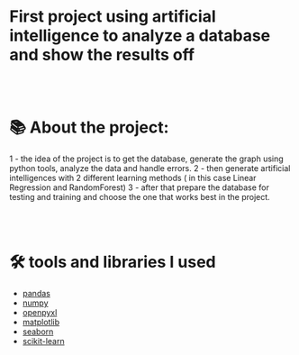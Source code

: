 # First project using artificial intelligence to analyze a database and show the results off   
<br><br>

# 📚 About the project:

1 - the idea of the project is to get the database, generate the graph using python tools, analyze the data and handle errors.
2 - then generate artificial intelligences with 2 different learning methods ( in this case Linear Regression and RandomForest)
3 - after that prepare the database for testing and training and choose the one that works best in the project.



<br><br>

# 🛠 tools and libraries I used

* [pandas](https://pandas.pydata.org)
* [numpy](https://numpy.org)
* [openpyxl](https://openpyxl.readthedocs.io/en/stable/)
* [matplotlib](https://matplotlib.org)
* [seaborn](https://seaborn.pydata.org)
* [scikit-learn](https://scikit-learn.org/stable/)              
  
 <br><br>
 
 
